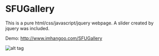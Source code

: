 # SFUGallery
This is a pure html/css/javascript/jquery webpage.
A slider created by jquery was included.

Demo: http://www.imhangoo.com/SFUGallery

![alt tag](https://raw.githubusercontent.com/imhangoo/SFUGallery/master/screenshot.png)
